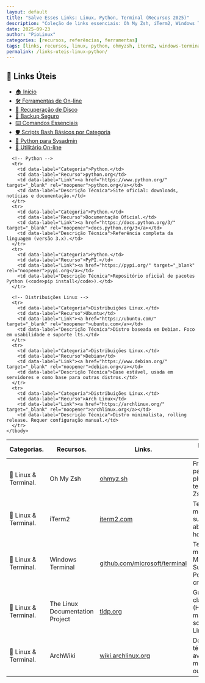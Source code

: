 ```yaml
---
layout: default
title: "Salve Esses Links: Linux, Python, Terminal (Recursos 2025)"
description: "Coleção de links essenciais: Oh My Zsh, iTerm2, Windows Terminal, documentação oficial do Linux, Python, Debian e ferramentas para desenvolvedores."
date: 2025-09-23
author: "PioLinux"
categories: [recursos, referências, ferramentas]
tags: [links, recursos, linux, python, ohmyzsh, iterm2, windows-terminal]
permalink: /links-uteis-linux-python/
---
```





<h2>🔗 Links Úteis</h2>

<section>
  
  <ul>
    
 <li><a href="{{ '/' | relative_url }}">🏠 Início</a></li>
<li><a href="{{ '/ferramentas/' | relative_url }}">🛠️ Ferramentas de On-line</a></li>
<li><a href="{{ '/comandos-recuperacao-disco-linux/' | relative_url }}">🧰 Recuperação de Disco</a></li>
<li><a href="{{ '/programas-backup-seguros/' | relative_url }}">💾 Backup Seguro</a></li>
<li><a href="{{ '/comandos-essenciais-terminal-linux/' | relative_url }}">⌨️ Comandos Essenciais</a></li>
<li><a href="{{ '/scripts-bash/' | relative_url }}">🛡️ Scripts Bash Básicos por Categoria </a></li>
<li><a href="{{ '/python-casos-uso/' | relative_url }}">🐍 Python para Sysadmin</a></li>
<li><a href="{{ '/utilitarios-online/' | relative_url }}">🔧 Utilitário On-line</a></li>


     
  </ul>


 
   


<div class="table-container">
  <table class="evergreen-table">
    <thead>
      <tr>
        <th>Categorias.</th>
        <th>Recursos.</th>
        <th>Links.</th>
        <th>Descrições Técnicas.</th>
      </tr>
    </thead>
    <tbody>
      <!-- Linux & Terminal -->
      <tr>
        <td data-label="Categoria">🐧 Linux & Terminal.</td>
        <td data-label="Recurso">Oh My Zsh</td>
        <td data-label="Link"><a href="https://ohmyz.sh/" target="_blank" rel="noopener">ohmyz.sh</a></td>
        <td data-label="Descrição Técnica">Framework para Zsh com plugins e temas. Requer Zsh instalado.</td>
      </tr>
      <tr>
        <td data-label="Categoria">🐧 Linux & Terminal.</td>
        <td data-label="Recurso">iTerm2</td>
        <td data-label="Link"><a href="https://iterm2.com/" target="_blank" rel="noopener">iterm2.com</a></td>
        <td data-label="Descrição Técnica">Terminal para macOS com suporte a abas, splits e hotkeys.</td>
      </tr>
      <tr>
        <td data-label="Categoria">🐧 Linux & Terminal.</td>
        <td data-label="Recurso">Windows Terminal</td>
        <td data-label="Link"><a href="https://github.com/microsoft/terminal" target="_blank" rel="noopener">github.com/microsoft/terminal</a></td>
        <td data-label="Descrição Técnica">Terminal moderno da Microsoft. Suporta WSL, PowerShell, cmd.</td>
      </tr>
      <tr>
        <td data-label="Categoria">🐧 Linux & Terminal.</td>
        <td data-label="Recurso">The Linux Documentation Project</td>
        <td data-label="Link"><a href="https://tldp.org/" target="_blank" rel="noopener">tldp.org</a></td>
        <td data-label="Descrição Técnica">Guias clássicos (HOWTOs, manuais) sobre sistemas Linux.</td>
      </tr>
      <tr>
        <td data-label="Categoria">🐧 Linux & Terminal.</td>
        <td data-label="Recurso">ArchWiki</td>
        <td data-label="Link"><a href="https://wiki.archlinux.org/" target="_blank" rel="noopener">wiki.archlinux.org</a></td>
        <td data-label="Descrição Técnica">Documentação técnica avançada. Útil mesmo em outras distros.</td>
      </tr>

      <!-- Python -->
      <tr>
        <td data-label="Categoria">Python.</td>
        <td data-label="Recurso">python.org</td>
        <td data-label="Link"><a href="https://www.python.org/" target="_blank" rel="noopener">python.org</a></td>
        <td data-label="Descrição Técnica">Site oficial: downloads, notícias e documentação.</td>
      </tr>
      <tr>
        <td data-label="Categoria">Python.</td>
        <td data-label="Recurso">Documentação Oficial.</td>
        <td data-label="Link"><a href="https://docs.python.org/3/" target="_blank" rel="noopener">docs.python.org/3</a></td>
        <td data-label="Descrição Técnica">Referência completa da linguagem (versão 3.x).</td>
      </tr>
      <tr>
        <td data-label="Categoria">Python.</td>
        <td data-label="Recurso">PyPI.</td>
        <td data-label="Link"><a href="https://pypi.org/" target="_blank" rel="noopener">pypi.org</a></td>
        <td data-label="Descrição Técnica">Repositório oficial de pacotes Python (<code>pip install</code>).</td>
      </tr>

      <!-- Distribuições Linux -->
      <tr>
        <td data-label="Categoria">Distribuições Linux.</td>
        <td data-label="Recurso">Ubuntu</td>
        <td data-label="Link"><a href="https://ubuntu.com/" target="_blank" rel="noopener">ubuntu.com</a></td>
        <td data-label="Descrição Técnica">Distro baseada em Debian. Foco em usabilidade e suporte lts.</td>
      </tr>
      <tr>
        <td data-label="Categoria">Distribuições Linux.</td>
        <td data-label="Recurso">Debian</td>
        <td data-label="Link"><a href="https://www.debian.org/" target="_blank" rel="noopener">debian.org</a></td>
        <td data-label="Descrição Técnica">Base estável, usada em servidores e como base para outras distros.</td>
      </tr>
      <tr>
        <td data-label="Categoria">Distribuições Linux.</td>
        <td data-label="Recurso">Arch Linux</td>
        <td data-label="Link"><a href="https://archlinux.org/" target="_blank" rel="noopener">archlinux.org</a></td>
        <td data-label="Descrição Técnica">Distro minimalista, rolling release. Requer configuração manual.</td>
      </tr>
    </tbody>
  </table>
</div>

<div id="share" style="text-align:center;margin:15px 0">
  <!-- Espaço para botões de compartilhamento -->
</div> 

</section>
